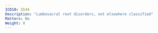 ```yaml
---
ICD10: G544
Description: "Lumbosacral root disorders, not elsewhere classified"
Matters: No
Weight: 0
---
```


